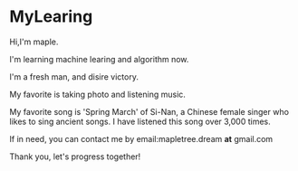 # MyLearing

Hi,I'm maple.

I'm learning machine learing and algorithm now.

I'm a fresh man, and disire victory.

My favorite is taking photo and listening music.

My favorite song is 'Spring March' of Si-Nan, a Chinese female singer who likes to sing ancient songs. I have listened this song over 3,000 times.

If in need, you can contact me by email:mapletree.dream **at** gmail.com

Thank you, let's progress together!

